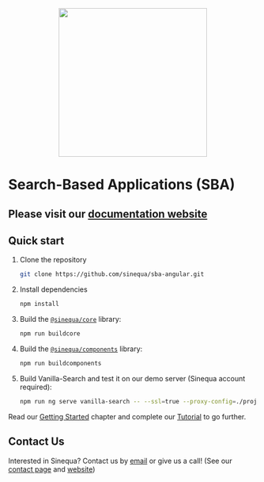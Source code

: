 
<img src="docs/assets/index/sinequa-logo-light-lg.png" width="300" style="margin: auto; display: block;">

# Search-Based Applications (SBA)

## Please visit our [documentation website](https://sinequa.github.io/sba-angular/)

## Quick start

1. Clone the repository

    ```bash
    git clone https://github.com/sinequa/sba-angular.git
    ```

2. Install dependencies

    ```bash
    npm install
    ```

3. Build the [`@sinequa/core`](https://sinequa.github.io/sba-angular/libraries/core) library:

    ```bash
    npm run buildcore
    ```

4. Build the [`@sinequa/components`](https://sinequa.github.io/sba-angular/libraries/components) library:

    ```bash
    npm run buildcomponents
    ```

5. Build Vanilla-Search and test it on our demo server (Sinequa account required):

    ```bash
    npm run ng serve vanilla-search -- --ssl=true --proxy-config=./projects/vanilla-search/src/proxy.conf.json
    ```

Read our [Getting Started](https://sinequa.github.io/sba-angular/getting-started) chapter and complete our [Tutorial](https://sinequa.github.io/sba-angular/tutorial/intro.html) to go further.

## Contact Us

Interested in Sinequa? Contact us by [email](mailto:info@sinequa.com) or give us a call! (See our [contact page](https://www.sinequa.com/contact) and [website](https://www.sinequa.com))
